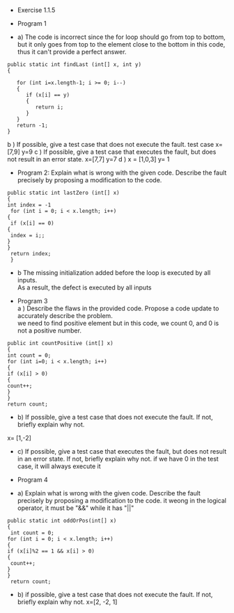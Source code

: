 * Exercise 1.1.5
* Program 1

* a) The code is incorrect since the for loop should go from top to bottom, but it only goes from top to the element close to the bottom in this code, thus it can't provide a perfect answer.

```
public static int findLast (int[] x, int y)
{ 
 
   for (int i=x.length-1; i >= 0; i--) 
   {
      if (x[i] == y) 
      {
         return i;
      }
   }
   return -1;
}
```
b ) 
If possible, give a test case that does not execute the fault.
test case
x=[7,9]
y=9
c )
If possible, give a test case that executes the fault, but does not result in an error state. 
x=[7,7]
y=7
d )
x = [1,0,3]
y= 1
* Program 2: Explain what is wrong with the given code. Describe the fault precisely by proposing a modification to the code.

```
public static int lastZero (int[] x)
{ 
int index = -1
 for (int i = 0; i < x.length; i++)
{ 
 if (x[i] == 0)
{ 
 index = i;;
} 
}
 return index;
 }
```
* b
The missing initialization added before the loop is executed by all inputs.<br>
As a result, the defect is executed by all inputs

* Program 3<br>
a ) Describe the flaws in the provided code. Propose a code update to accurately describe the problem.<br>
we need to find positive element but in this code, we count 0, and 0 is not a positive number.

```
public int countPositive (int[] x) 
{ 
int count = 0; 
for (int i=0; i < x.length; i++) 
{ 
if (x[i] > 0) 
{ 
count++; 
} 
} 
return count;
```

* b) If possible, give a test case that does not execute the fault. If not, briefly explain why not.

x= [1,-2]
* c) If possible, give a test case that executes the fault, but does not result in an error state. 
If not, briefly explain why not. if we have 0 in the test case, it will always execute it

* Program 4
* a) Explain what is wrong with the given code. Describe the fault precisely by proposing a modification to the code.
it weong in the logical operator, it must be "&&" while it has "||"  
```
public static int oddOrPos(int[] x)
{ 
 int count = 0;
for (int i = 0; i < x.length; i++)
{ 
if (x[i]%2 == 1 && x[i] > 0)
{ 
 count++;
} 
} 
 return count;
```

* b) if possible, give a test case that does not execute the fault. If not, briefly explain why not.
x=[2, -2, 1]
